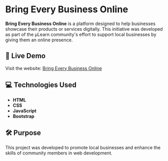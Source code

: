 
# Bring Every Business Online

**Bring Every Business Online** is a platform designed to help businesses showcase their products or services digitally. This initiative was developed as part of the μLearn community's effort to support local businesses by giving them an online presence.

## 🚀 Live Demo

Visit the website: [Bring Every Business Online](https://07sujith.github.io/Bring-Every-Business-Online/)

## 💻 Technologies Used

- **HTML**
- **CSS**
- **JavaScript**
- **Bootstrap**

## 🛠️ Purpose

This project was developed to promote local businesses and enhance the skills of community members in web development.
